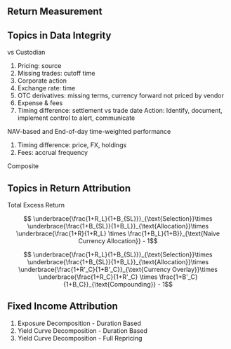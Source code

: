 ## Return Measurement




## Topics in Data Integrity

vs Custodian
1. Pricing: source
2. Missing trades: cutoff time
3. Corporate action
4. Exchange rate: time
5. OTC derivatives: missing terms, currency forward not priced by vendor
6. Expense & fees
7. Timing difference: settlement vs trade date
Action: Identify, document, implement control to alert, communicate

NAV-based and End-of-day time-weighted performance

1. Timing difference: price, FX, holdings
2. Fees: accrual frequency

Composite

## Topics in Return Attribution

Total Excess Return

```math
    \underbrace{\frac{1+R_L}{1+B_{SL}}}_{\text{Selection}}\times
    \underbrace{\frac{1+B_{SL}}{1+B_L}}_{\text{Allocation}}\times
    \underbrace{\frac{1+R}{1+R_L} \times \frac{1+B_L}{1+B}}_{\text{Naive Currency Allocation}} - 1
```


```math
    \underbrace{\frac{1+R_L}{1+B_{SL}}}_{\text{Selection}}\times
    \underbrace{\frac{1+B_{SL}}{1+B_L}}_{\text{Allocation}}\times
    \underbrace{\frac{1+R'_C}{1+B'_C}}_{\text{Currency Overlay}}\times
    \underbrace{\frac{1+R_C}{1+R'_C} \times \frac{1+B'_C}{1+B_C}}_{\text{Compounding}} - 1
```

## Fixed Income Attribution

1. Exposure Decomposition - Duration Based
2. Yield Curve Decomposition - Duration Based
3. Yield Curve Decomposition - Full Repricing
